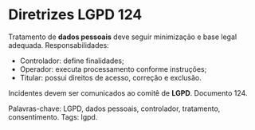 # Diretrizes LGPD 124

Tratamento de **dados pessoais** deve seguir minimização e base legal adequada.
Responsabilidades:
- Controlador: define finalidades;
- Operador: executa processamento conforme instruções;
- Titular: possui direitos de acesso, correção e exclusão.

Incidentes devem ser comunicados ao comitê de **LGPD**. Documento 124.

Palavras-chave: LGPD, dados pessoais, controlador, tratamento, consentimento.
Tags: lgpd.
